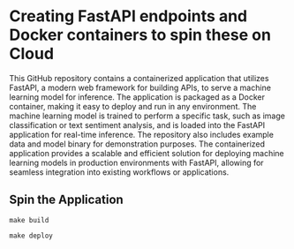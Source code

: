 
# Creating FastAPI endpoints and Docker containers to spin these on Cloud

This GitHub repository contains a containerized application that utilizes FastAPI, a modern web framework for building APIs, to serve a machine learning model for inference. The application is packaged as a Docker container, making it easy to deploy and run in any environment. The machine learning model is trained to perform a specific task, such as image classification or text sentiment analysis, and is loaded into the FastAPI application for real-time inference. The repository also includes example data and model binary for demonstration purposes. The containerized application provides a scalable and efficient solution for deploying machine learning models in production environments with FastAPI, allowing for seamless integration into existing workflows or applications.

## Spin the Application

```
make build

make deploy
```